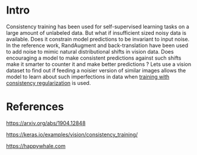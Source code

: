 # Intro

Consistency training has been used for self-supervised learning tasks on a large amount of unlabeled data. But what if insufficient sized noisy data is available. Does it constrain model predictions to be invariant to input noise. In the reference work, RandAugment and back-translation have been used to add noise to mimic natural distributional shifts in vision data. Does encouraging a model to make consistent predictions against such shifts make it smarter to counter it and make better predictions ? 
Lets use a vision dataset to find out if feeding a noisier version of similar images allows the model to learn about such imperfections in data when [training with consistency regularization](/consistency_training.ipynb) is used.

# References

https://arxiv.org/abs/1904.12848

https://keras.io/examples/vision/consistency_training/

https://happywhale.com
